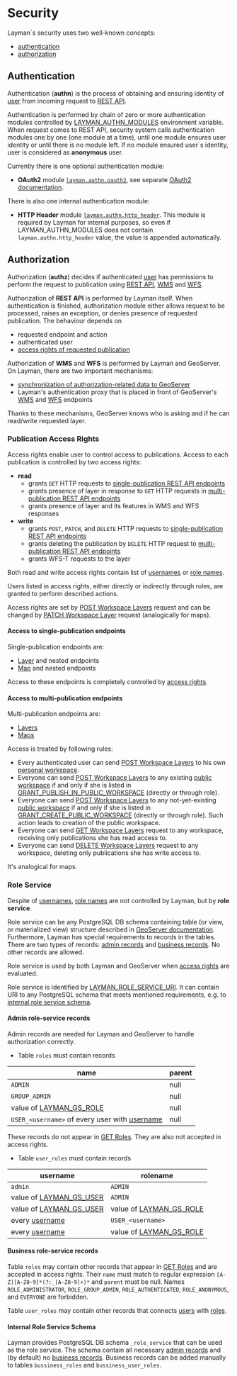 # Security

Layman`s security uses two well-known concepts:
- [authentication](#authentication)
- [authorization](#authorization)


## Authentication

Authentication (**authn**) is the process of obtaining and ensuring identity of [user](models.md#user) from incoming request to [REST API](rest.md).

Authentication is performed by chain of zero or more authentication modules controlled by [LAYMAN_AUTHN_MODULES](env-settings.md#LAYMAN_AUTHN_MODULES) environment variable. When request comes to REST API, security system calls authentication modules one by one (one module at a time), until one module ensures user identity or until there is no module left. If no module ensured user`s identity, user is considered as **anonymous** user.

Currently there is one optional authentication module:
- **OAuth2** module [`layman.authn.oauth2`](../src/layman/authn/oauth2), see separate [OAuth2 documentation](oauth2/index.md).

There is also one internal authentication module:
- **HTTP Header** module [`layman.authn.http_header`](../src/layman/authn/http_header). This module is required by Layman for internal purposes, so even if LAYMAN_AUTHN_MODULES does not contain `layman.authn.http_header` value, the value is appended automatically.

## Authorization

Authorization (**authz**) decides if authenticated [user](models.md#user) has permissions to perform the request to publication using [REST API](rest.md), [WMS](endpoints.md#web-map-service) and [WFS](endpoints.md#web-feature-service).

Authorization of **REST API** is performed by Layman itself. When authentication is finished, authorization module either allows request to be processed, raises an exception, or denies presence of requested publication. The behaviour depends on
- requested endpoint and action
- authenticated user
- [access rights of requested publication](#publication-access-rights)

Authorization of **WMS** and **WFS** is performed by Layman and GeoServer. On Layman, there are two important mechanisms:
- [synchronization of authorization-related data to GeoServer](data-storage.md#geoserver)
- Layman's authentication proxy that is placed in front of GeoServer's [WMS](endpoints.md#web-map-service) and [WFS](endpoints.md#web-feature-service) endpoints

Thanks to these mechanisms, GeoServer knows who is asking and if he can read/write requested layer.

### Publication Access Rights
Access rights enable user to control access to publications. Access to each publication is controlled by two access rights:
- **read**
   - grants `GET` HTTP requests to [single-publication REST API endpoints](#access-to-single-publication-endpoints)
   - grants presence of layer in response to `GET` HTTP requests in [multi-publication REST API endpoints](#access-to-multi-publication-endpoints)
   - grants presence of layer and its features in WMS and WFS responses 
- **write**
   - grants `POST`, `PATCH`, and `DELETE` HTTP requests to [single-publication REST API endpoints](#access-to-single-publication-endpoints)
   - grants deleting the publication by `DELETE` HTTP request to [multi-publication REST API endpoints](#access-to-multi-publication-endpoints)
   - grants WFS-T requests to the layer

Both read and write access rights contain list of [usernames](models.md#username) or [role names](models.md#role).

Users listed in access rights, either directly or indirectly through roles, are granted to perform described actions.

Access rights are set by [POST Workspace Layers](rest.md#post-workspace-layers) request and can be changed by [PATCH Workspace Layer](rest.md#patch-workspace-layer) request (analogically for maps). 

#### Access to single-publication endpoints
Single-publication endpoints are:
- [Layer](rest.md#overview) and nested endpoints 
- [Map](rest.md#overview) and nested endpoints 

Access to these endpoints is completely controlled by [access rights](#publication-access-rights). 

#### Access to multi-publication endpoints
Multi-publication endpoints are:
- [Layers](rest.md#overview) 
- [Maps](rest.md#overview) 

Access is treated by following rules:
- Every authenticated user can send [POST Workspace Layers](rest.md#post-workspace-layers) to his own [personal workspace](models.md#personal-workspace).
- Everyone can send [POST Workspace Layers](rest.md#post-workspace-layers) to any existing [public workspace](models.md#public-workspace) if and only if she is listed in [GRANT_PUBLISH_IN_PUBLIC_WORKSPACE](env-settings.md#GRANT_PUBLISH_IN_PUBLIC_WORKSPACE) (directly or through role).
- Everyone can send [POST Workspace Layers](rest.md#post-workspace-layers) to any not-yet-existing [public workspace](models.md#public-workspace) if and only if she is listed in [GRANT_CREATE_PUBLIC_WORKSPACE](env-settings.md#GRANT_CREATE_PUBLIC_WORKSPACE) (directly or through role). Such action leads to creation of the public workspace.
- Everyone can send [GET Workspace Layers](rest.md#get-workspace-layers) request to any workspace, receiving only publications she has read access to.
- Everyone can send [DELETE Workspace Layers](rest.md#delete-workspace-layers) request to any workspace, deleting only publications she has write access to.

It's analogical for maps.

### Role Service
Despite of [usernames](models.md#username), [role names](models.md#role) are not controlled by Layman, but by **role service**.

Role service can be any PostgreSQL DB schema containing table (or view, or materialized view) structure described in [GeoServer documentation](https://docs.geoserver.org/2.21.x/en/user/security/usergrouprole/roleservices.html#jdbc-role-service). Furthermore, Layman has special requirements to records in the tables. There are two types of records: [admin records](#admin-role-service-records) and [business records](#business-role-service-records). No other records are allowed.

Role service is used by both Layman and GeoServer when [access rights](#publication-access-rights) are evaluated.

Role service is identified by [LAYMAN_ROLE_SERVICE_URI](env-settings.md#LAYMAN_ROLE_SERVICE_URI). It can contain URI to any PostgreSQL schema that meets mentioned requirements, e.g. to [internal role service schema](#internal-role-service-schema).

#### Admin role-service records

Admin records are needed for Layman and GeoServer to handle authorization correctly.

- Table `roles` must contain records

| name                                                                | parent |
|---------------------------------------------------------------------|--------|
| `ADMIN`                                                             | null   |
| `GROUP_ADMIN`                                                       | null   |
| value of [LAYMAN_GS_ROLE](./env-settings.md#LAYMAN_GS_ROLE)         | null   |
| `USER_<username>` of every user with [username](models.md#username) | null   |

These records do not appear in [GET Roles](rest.md#get-roles). They are also not accepted in access rights.

- Table `user_roles` must contain records

| username                                                                                         | rolename |
|--------------------------------------------------------------------------------------------------|----------|
| `admin`                                                                                          | `ADMIN`  |
| value of [LAYMAN_GS_USER](./env-settings.md#LAYMAN_GS_USER)                                      | `ADMIN`  |
| value of [LAYMAN_GS_USER](./env-settings.md#LAYMAN_GS_USER)                                      | value of [LAYMAN_GS_ROLE](./env-settings.md#LAYMAN_GS_ROLE) |
| every [username](models.md#username)| `USER_<username>` |
| every [username](models.md#username)| value of [LAYMAN_GS_ROLE](./env-settings.md#LAYMAN_GS_ROLE) |

#### Business role-service records

Table `roles` may contain other records that appear in [GET Roles](rest.md#get-roles) and are accepted in access rights. Their `name` must match to regular expression `[A-Z][A-Z0-9]*(?:_[A-Z0-9]+)*` and `parent` must be null. Names `ROLE_ADMINISTRATOR`, `ROLE_GROUP_ADMIN`, `ROLE_AUTHENTICATED`, `ROLE_ANONYMOUS`, and `EVERYONE` are forbidden.

Table `user_roles` may contain other records that connects [users](models.md#user) with [roles](#role-service).

#### Internal Role Service Schema
Layman provides PostgreSQL DB schema `_role_service` that can be used as the role service. The schema contain all necessary [admin records](#admin-role-service-records) and (by default) no [business records](#business-role-service-records). Business records can be added manually to tables `bussiness_roles` and `bussiness_user_roles`.
